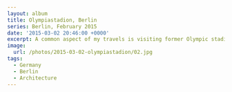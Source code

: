 ```yaml
---
layout: album
title: Olympiastadion, Berlin
series: Berlin, February 2015
date: '2015-03-02 20:46:00 +0000'
excerpt: A common aspect of my travels is visiting former Olympic stadiums, and my trip to Berlin was no different.
image:
  url: /photos/2015-03-02-olympiastadion/02.jpg
tags:
  - Germany
  - Berlin
  - Architecture
---
```

